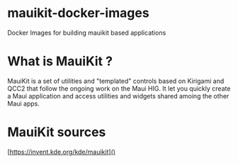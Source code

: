 # mauikit-docker-images

Docker Images for building mauikit based applications

# What is MauiKit ?

MauiKit is a set of utilities and "templated" controls based on Kirigami and QCC2 that follow the ongoing work on the Maui HIG.
It let you quickly create a Maui application and access utilities and widgets shared amoing the other Maui apps.

# MauiKit sources

[https://invent.kde.org/kde/mauikit]()